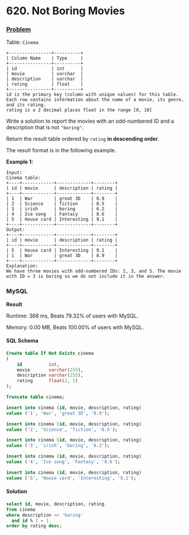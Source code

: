 # 620. Not Boring Movies

### [Problem](https://leetcode.com/problems/not-boring-movies/solutions/)

Table: `Cinema`

```
+----------------+----------+
| Column Name    | Type     |
+----------------+----------+
| id             | int      |
| movie          | varchar  |
| description    | varchar  |
| rating         | float    |
+----------------+----------+
id is the primary key (column with unique values) for this table.
Each row contains information about the name of a movie, its genre, and its rating.
rating is a 2 decimal places float in the range [0, 10]
```

Write a solution to report the movies with an odd-numbered ID and a description that is not `"boring"`.

Return the result table ordered by `rating` **in descending order**.

The result format is in the following example.

**Example 1:**

```
Input: 
Cinema table:
+----+------------+-------------+--------+
| id | movie      | description | rating |
+----+------------+-------------+--------+
| 1  | War        | great 3D    | 8.9    |
| 2  | Science    | fiction     | 8.5    |
| 3  | irish      | boring      | 6.2    |
| 4  | Ice song   | Fantacy     | 8.6    |
| 5  | House card | Interesting | 9.1    |
+----+------------+-------------+--------+
Output: 
+----+------------+-------------+--------+
| id | movie      | description | rating |
+----+------------+-------------+--------+
| 5  | House card | Interesting | 9.1    |
| 1  | War        | great 3D    | 8.9    |
+----+------------+-------------+--------+
Explanation: 
We have three movies with odd-numbered IDs: 1, 3, and 5. The movie with ID = 3 is boring so we do not include it in the answer.
```

### MySQL

**Result**

Runtime: 368 ms, Beats 79.32% of users with MySQL.

Memory: 0.00 MB, Beats 100.00% of users with MySQL.

#### SQL Schema

```sql
Create table If Not Exists cinema
(
    id          int,
    movie       varchar(255),
    description varchar(255),
    rating      float(2, 1)
);

Truncate table cinema;

insert into cinema (id, movie, description, rating)
values ('1', 'War', 'great 3D', '8.9');

insert into cinema (id, movie, description, rating)
values ('2', 'Science', 'fiction', '8.5');

insert into cinema (id, movie, description, rating)
values ('3', 'irish', 'boring', '6.2');

insert into cinema (id, movie, description, rating)
values ('4', 'Ice song', 'Fantasy', '8.6');

insert into cinema (id, movie, description, rating)
values ('5', 'House card', 'Interesting', '9.1');
```

#### Solution

```sql
select id, movie, description, rating
from cinema
where description <> 'boring'
  and id % 2 = 1
order by rating desc;
```

